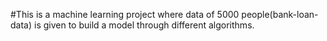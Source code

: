 #This is a machine learning project where data of 5000 people(bank-loan-data) is given to build a model through different algorithms.
